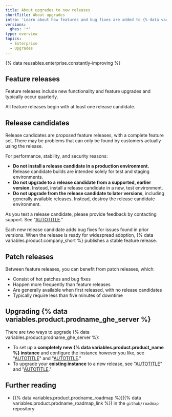 ```yaml
---
title: About upgrades to new releases
shortTitle: About upgrades
intro: 'Learn about how features and bug fixes are added to {% data variables.product.prodname_ghe_server %} through new releases.'
versions:
  ghes: '*'
type: overview
topics:
  - Enterprise
  - Upgrades
---
```


{% data reusables.enterprise.constantly-improving %}

## Feature releases

Feature releases include new functionality and feature upgrades and typically occur quarterly.

All feature releases begin with at least one release candidate.

## Release candidates

Release candidates are _proposed_ feature releases, with a complete feature set. There may be problems that can only be found by customers actually using the release.

For performance, stability, and security reasons:
- **Do not install a release candidate in a production environment.** Release candidate builds are intended solely for test and staging environments.
- **Do not upgrade to a release candidate from a supported, earlier version.** Instead, install a release candidate in a new, test environment.
- **Do not upgrade from the release candidate to later versions**, including generally available releases. Instead, destroy the release candidate environment.

As you test a release candidate, please provide feedback by contacting support. See "[AUTOTITLE](/support)."

Each new release candidate adds bug fixes for issues found in prior versions. When the release is ready for widespread adoption, {% data variables.product.company_short %} publishes a stable feature release.

## Patch releases

Between feature releases, you can benefit from patch releases, which:

- Consist of hot patches and bug fixes
- Happen more frequently than feature releases
- Are generally available when first released, with no release candidates
- Typically require less than five minutes of downtime

## Upgrading {% data variables.product.prodname_ghe_server %}

There are two ways to upgrade {% data variables.product.prodname_ghe_server %}:

- To set up a **completely new {% data variables.product.product_name %} instance** and configure the instance however you like, see "[AUTOTITLE](/admin/installation/setting-up-a-github-enterprise-server-instance)" and "[AUTOTITLE](/admin/configuration/configuring-your-enterprise)."
- To upgrade your **existing instance** to a new release, see "[AUTOTITLE](/enterprise-server@latest/admin/release-notes)" and "[AUTOTITLE](/admin/enterprise-management/updating-the-virtual-machine-and-physical-resources/upgrading-github-enterprise-server)."

## Further reading

- [{% data variables.product.prodname_roadmap %}]({% data variables.product.prodname_roadmap_link %}) in the  `github/roadmap` repository
